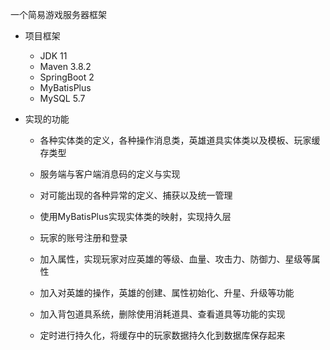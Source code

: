 一个简易游戏服务器框架

- 项目框架
  - JDK 11
  - Maven 3.8.2
  - SpringBoot 2
  - MyBatisPlus
  - MySQL 5.7
  
- 实现的功能

  - 各种实体类的定义，各种操作消息类，英雄道具实体类以及模板、玩家缓存类型

  - 服务端与客户端消息码的定义与实现
  - 对可能出现的各种异常的定义、捕获以及统一管理
  - 使用MyBatisPlus实现实体类的映射，实现持久层
  - 玩家的账号注册和登录
  - 加入属性，实现玩家对应英雄的等级、血量、攻击力、防御力、星级等属性
  - 加入对英雄的操作，英雄的创建、属性初始化、升星、升级等功能
  - 加入背包道具系统，删除使用消耗道具、查看道具等功能的实现
  - 定时进行持久化，将缓存中的玩家数据持久化到数据库保存起来